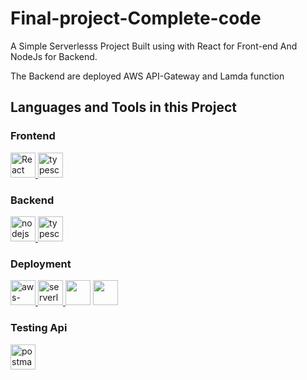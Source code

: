 # Final-project-Complete-code
A Simple Serverlesss Project Built using with React for Front-end And NodeJs for Backend.

The Backend are deployed AWS API-Gateway and Lamda function

## Languages and Tools in this Project
  
### Frontend

<a href="https://reactjs.org/" target="_blank" rel="noreferrer"> <img src="https://www.vectorlogo.zone/logos/reactjs/reactjs-ar21.svg" alt="React" height="40"/>  </a>
<a href="https://www.typescriptlang.org/" target="_blank" rel="noreferrer"> <img src="https://www.vectorlogo.zone/logos/typescriptlang/typescriptlang-ar21.svg" alt="typescript" height="40"/>  </a>

### Backend
 
<a href="https://nodejs.org" target="_blank" rel="noreferrer"> <img src="https://www.vectorlogo.zone/logos/nodejs/nodejs-horizontal.svg" alt="nodejs" height="40"/> </a>
<a href="https://www.typescriptlang.org/" target="_blank" rel="noreferrer"> <img src="https://www.vectorlogo.zone/logos/typescriptlang/typescriptlang-ar21.svg" alt="typescript" height="40"/>  </a>


### Deployment
 
<a href="https://amazonaws.com" target="_blank" rel="noreferrer"> <img src="https://www.vectorlogo.zone/logos/amazon_awslambda/amazon_awslambda-ar21.svg" alt="aws-lambda" height="40"/> </a>
<a href="https://serverless.com" target="_blank" rel="noreferrer"> <img src="https://www.vectorlogo.zone/logos/serverless/serverless-ar21.svg" alt="serverless" height="40"/> </a>
<a href="https://amazonaws.com"><img src="https://cdn.cdnlogo.com/logos/a/89/aws-dynamodb.svg" height="40"></a>
<a href="https://cdnlogo.com/logo/amazon-s3_2427.html"><img src="https://cdn.cdnlogo.com/logos/a/34/amazon-s3.svg" height="40"></a>


### Testing Api   
 
<a href="https://postman.com" target="_blank" rel="noreferrer"> <img src="https://www.vectorlogo.zone/logos/getpostman/getpostman-icon.svg" alt="postman" width="40" height="40"/> </a> <a href="https://reactjs.org/" target="_blank" rel="noreferrer"> 

 
